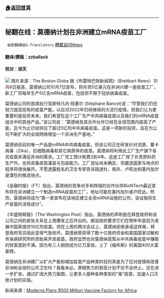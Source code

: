 ###  [:house:返回首頁](https://github.com/ourhimalayas/txt)
---


## 秘翻在线：莫德纳计划在非洲建立mRNA疫苗工厂
` 秘密翻譯組G-Translators` [轉載自GNews](https://gnews.org/zh-hans/1583009/)

#### 翻译/撰稿：zzballack

#### 校对：胡天
![](https://assets.gnews.org/wp-content/uploads/2021/10/image-148.png)         图片来源：The Boston Globe
据《布雷特巴特新闻网》（Breitbart News）10月8日报道，莫德纳公司10月7日宣布，将斥资5亿美元在非洲兴建一座疫苗工厂。新工厂将每年生产5亿支mRNA疫苗，包括但不限于冠状病毒疫苗。

莫德纳公司的首席执行官斯特凡内·班塞尔 (Stéphane Bancel)说：“尽管我们仍在努力提高现有的疫苗产能，以应对2022年仍将继续的大流行疫情，但我们认为更重要的是投资未来。我们希望在这个工厂生产中共病毒疫苗以及我们的mRNA疫苗组合中的其他产品。”该公司说：“莫德纳及其合作伙伴已经在全球范围内提高了产能，迄今为止已经供应了超过5亿剂中共病毒疫苗。这是一项新的投资，旨在为公司不断扩大的全球网络增加一个非洲生产基地。”

莫德纳目前的唯一产品是mRNA中共病毒疫苗，但该公司正在研发针对流感、寨卡病毒（Zika）、巨细胞病毒和其它病原体的疫苗。莫德纳将利用此工厂生产旗下各式疫苗并满足非洲的需求。工厂完工预计耗费2到4年。这座工厂除了负责原料药生产外，也将具备疫苗灌装与包装能力。工厂选址尚未确定，但遴选国家与地点的程序将很快展开。不愿透露姓名的卫生专家告诉路透社，南非、卢旺达和塞内加尔是潜在的候选地点。

《金融时报》（FT）指出，莫德纳的竞争对手和辉瑞的合作伙伴BioNTech最近宣布将在非洲建立一个制造mRNA疫苗的工厂，地址可能在塞内加尔或卢旺达。然而，莫德纳将成为“第一家宣布在该地区建立全资mRNA设施的公司，该设施将生产疫苗的活性成分”。

《华盛顿邮报》（The Washington Post）指出，莫德纳的声明是在拜登政府和该公司之间的紧张关系在上周爆发之后作出的。据说政府要求它们在明年年底前为发展中国家提供10亿剂疫苗。但在上周的两次会议上，莫德纳拒绝承诺这样做，拜登政府官员因此变得气急败坏。莫德纳曾获得了数十亿政府资金和美国国家过敏和传染病研究所的资助来开发疫苗。政府显然也对莫德纳高管从中共病毒疫苗中赚取的财富感到不满。因为有三人刚刚成为亿万富翁，上了《福布斯》的美国400大富豪榜。

莫德纳在非洲建厂以扩大产能和增加疫苗产品种类的目的真是为了应对疫情和改善非洲和全球的公共卫生吗？我看未必。黑暗势力的邪恶计划不仅不会终止，还在进一步扩张。通过扩阔大势力版图，让更多人接种各种类型的“毒”疫苗，加速人口灭绝计划的实施。

新闻来源：[Moderna Plans $500 Million Vaccine Factory for Africa](https://www.breitbart.com/national-security/2021/10/08/moderna-plans-500-million-vaccine-factory-for-africa/)
